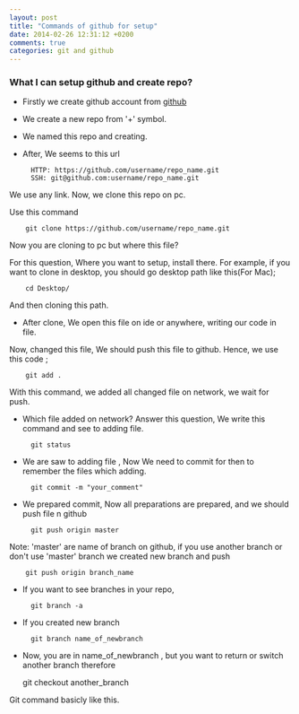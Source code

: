 ```yaml
---
layout: post
title: "Commands of github for setup"
date: 2014-02-26 12:31:12 +0200
comments: true
categories: git and github
---
```




### What I can setup github and create repo?

- Firstly we create github account from [github](https://github.com/)
- We create a new repo from '+' symbol.
- We named this repo and creating.
- After, We seems to this url
    
    
        HTTP: https://github.com/username/repo_name.git
        SSH: git@github.com:username/repo_name.git
    

We use any link. Now, we clone this repo on pc.

Use this command
    
    
        git clone https://github.com/username/repo_name.git
    

Now you are cloning to pc but where this file?

For this question, Where you want to setup, install there. For example, if you want to clone in desktop, you should go desktop path
like this(For Mac);

    
        cd Desktop/
   

And then cloning this path.

- After clone, We open this file on ide or anywhere, writing our code in file.

Now, changed this file, We should push this file to github.
Hence, we use this code ;

    
        git add .
    

With this command, we added all changed file on network, we wait for push.

- Which file added on network? Answer this question, We write this command and see to adding file.

    
        git status
    

- We are saw to adding file , Now We need to commit for then to remember the files which adding.

    
        git commit -m "your_comment"
    

- We prepared commit, Now all preparations are prepared, and we should push file n github

    
        git push origin master
    
Note: 'master' are name of branch on github, if you use another branch or  don't use 'master' branch we created new branch and push

    
        git push origin branch_name
    

- If you want to see branches in your repo,
    
    
        git branch -a
    

- If you created new branch

    
        git branch name_of_newbranch
    
- Now, you are in name_of_newbranch , but you want to return or switch another branch therefore
 
 
    git checkout another_branch
 
 
 Git command basicly like this.